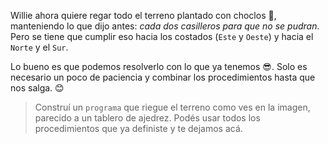 <gs-attire
  attire-url="https://raw.githubusercontent.com/MumukiProject/mumuki-guia-gobstones-practica-procedimientos-kids/master/assets/attires/config.json">
</gs-attire>
<gs-toolbox toolbox-url="https://raw.githubusercontent.com/MumukiProject/mumuki-guia-gobstones-practica-procedimientos-kids/master/assets/toolbox_1553290173357.xml"></gs-toolbox>

Willie ahora quiere regar todo el terreno plantado con choclos :corn:, manteniendo lo que dijo antes: _cada dos casilleros para que no se pudran_. Pero se tiene que cumplir eso hacia los costados (`Este` y `Oeste`) y hacia el `Norte` y el `Sur`. 

Lo bueno es que podemos resolverlo con lo que ya tenemos :sunglasses:. Solo es necesario un poco de paciencia y combinar los procedimientos hasta que nos salga. :blush:

> Construí un `programa` que riegue el terreno como ves en la imagen, parecido a un tablero de ajedrez. Podés usar todos los procedimientos que ya definiste y te dejamos acá.